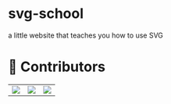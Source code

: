 # svg-school
a little website that teaches you how to use SVG

# 👥 Contributors
<table>
    <tr>
        <td>
            <a href="https://github.com/FlorianFe">
                <img src="https://avatars.githubusercontent.com/u/20745737?v=4">
            </a>
        </td>
        <td>
            <a href="https://github.com/TobiObeck">
                <img src="https://avatars.githubusercontent.com/u/20745737?v=4">
            </a>
        </td>
        <td>
            <a href="https://github.com/mankinskin">
                <img src="https://avatars.githubusercontent.com/u/20745737?v=4">
            </a>
        </td>
    </tr>
</table>
